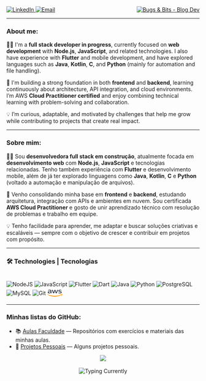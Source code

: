 <div style="display: flex; justify-content: space-between; align-items: center;">

  <div>
    <a href="https://www.linkedin.com/in/stefani-luvizotto/" target="_blank">
      <img src="https://cdn-icons-png.flaticon.com/512/174/174857.png" width="40" height="40" alt="LinkedIn">
    </a>
    <a href="mailto:stefani292005@gmail.com" target="_blank">
      <img src="https://cdn-icons-png.flaticon.com/512/732/732200.png" width="40" height="40" alt="Email">
    </a> 
  </div>

  <div>
    <a href="https://sluvizottodev.github.io/bugs-e-bits-blog-de-estudo/public/index.html" target="_blank">
      <img src="https://img.shields.io/badge/Bugs%20%26%20Bits%20-%20Blog%20Dev-8b5cf6?style=for-the-badge&logo=dev.to&logoColor=22d3ee" alt="Bugs & Bits - Blog Dev">
    </a>
  </div>

</div>


---

### About me:

👩‍💻 I'm a **full stack developer in progress**, currently focused on **web development** with **Node.js**, **JavaScript**, and related technologies. I also have experience with **Flutter** and mobile development, and have explored languages such as **Java**, **Kotlin**, **C**, and **Python** (mainly for automation and file handling).

🚀 I'm building a strong foundation in both **frontend** and **backend**, learning continuously about architecture, API integration, and cloud environments. I’m AWS **Cloud Practitioner certified** and enjoy combining technical learning with problem-solving and collaboration.

💡 I’m curious, adaptable, and motivated by challenges that help me grow while contributing to projects that create real impact.

---

### Sobre mim:

👩‍💻 Sou **desenvolvedora full stack em construção**, atualmente focada em **desenvolvimento web** com **Node.js**, **JavaScript** e tecnologias relacionadas. Tenho também experiência com **Flutter** e desenvolvimento mobile, além de já ter explorado linguagens como **Java**, **Kotlin**, **C** e **Python** (voltado a automação e manipulação de arquivos).

🚀 Venho consolidando minha base em **frontend** e **backend**, estudando arquitetura, integração com APIs e ambientes em nuvem. Sou certificada **AWS Cloud Practitioner** e gosto de unir aprendizado técnico com resolução de problemas e trabalho em equipe.

💡 Tenho facilidade para aprender, me adaptar e buscar soluções criativas e escaláveis — sempre com o objetivo de crescer e contribuir em projetos com propósito.

---

### 🛠️ Technologies | Tecnologias

<div style="display: inline_block"><br>
  <img align="center" alt="NodeJS"     height="30" width="40"
       src="https://cdn.jsdelivr.net/gh/devicons/devicon@latest/icons/nodejs/nodejs-original.svg" />
  <img align="center" alt="JavaScript" height="30" width="40"
       src="https://cdn.jsdelivr.net/gh/devicons/devicon@latest/icons/javascript/javascript-original.svg" />
  <img align="center" alt="Flutter"    height="30" width="40"
       src="https://cdn.jsdelivr.net/gh/devicons/devicon@latest/icons/flutter/flutter-original.svg" />
  <img align="center" alt="Dart"       height="30" width="40"
       src="https://cdn.jsdelivr.net/gh/devicons/devicon@latest/icons/dart/dart-original.svg" />
  <img align="center" alt="Java"       height="30" width="40"
       src="https://cdn.jsdelivr.net/gh/devicons/devicon@latest/icons/java/java-original.svg" />
  <img align="center" alt="Python"     height="30" width="40"
       src="https://cdn.jsdelivr.net/gh/devicons/devicon@latest/icons/python/python-original.svg" />
  <img align="center" alt="PostgreSQL" height="30" width="40"
       src="https://cdn.jsdelivr.net/gh/devicons/devicon@latest/icons/postgresql/postgresql-original.svg" />
  <img align="center" alt="MySQL"      height="30" width="40"
       src="https://cdn.jsdelivr.net/gh/devicons/devicon@latest/icons/mysql/mysql-original.svg" />
  <img align="center" alt="Git"        height="30" width="40"
       src="https://cdn.jsdelivr.net/gh/devicons/devicon@latest/icons/git/git-original.svg" />
   <img align="center" alt="AWS"        height="30" width="40"
       src="https://raw.githubusercontent.com/devicons/devicon/master/icons/amazonwebservices/amazonwebservices-original-wordmark.svg" />
</div>

---

### Minhas listas do GitHub:

- 📚 [Aulas Faculdade](https://github.com/stars/Sluvizottodev/lists/aulas-faculdade-facul-exe) — Repositórios com exercícios e materiais das minhas aulas.
- 🚀 [Projetos Pessoais](https://github.com/stars/Sluvizottodev/lists/projetos-caixa-preta) — Alguns projetos pessoais.

<p align="center">
  <img src="https://media.giphy.com/media/LMcB8XospGZO8UQq87/giphy.gif" width="500"/>
</p>

<p align="center">
  <img 
    src="https://readme-typing-svg.demolab.com?font=Fira+Code&pause=1000&color=F7CDE4&width=500&center=true&vCenter=true&size=18&lines=Certificada+AWS+Cloud+Practitioner;Tech+com+prop%C3%B3sito+%E2%9D%A4%EF%B8%8F;Crescendo+um+pouco+todos+os+dias"
    alt="Typing Currently"
  />
</p>
